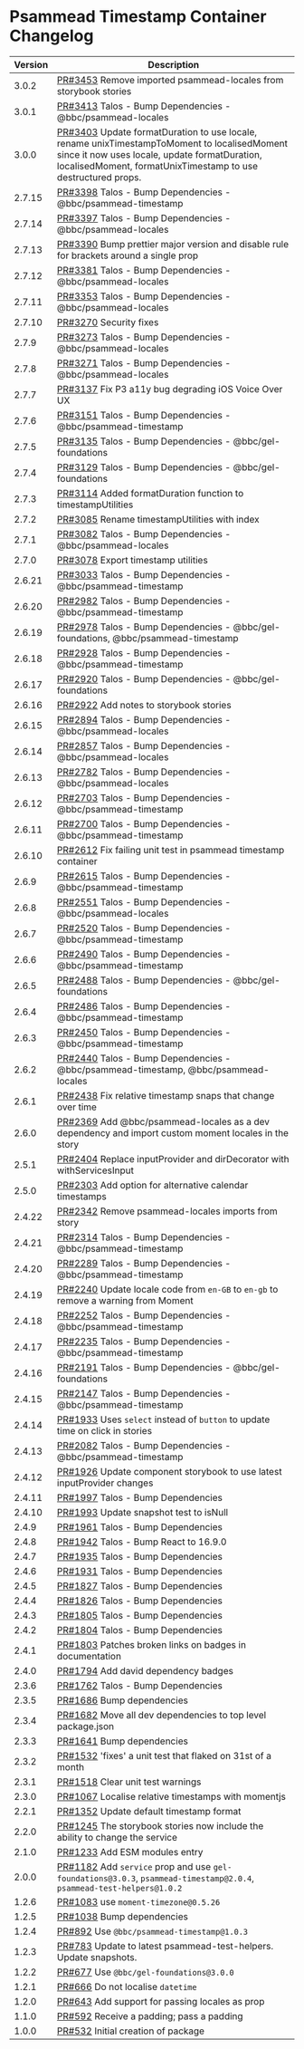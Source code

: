 # Psammead Timestamp Container Changelog

<!-- prettier-ignore -->
| Version | Description |
|---------|-------------|
| 3.0.2 | [PR#3453](https://github.com/bbc/psammead/pull/3453) Remove imported psammead-locales from storybook stories |
| 3.0.1 | [PR#3413](https://github.com/bbc/psammead/pull/3413) Talos - Bump Dependencies - @bbc/psammead-locales |
| 3.0.0 | [PR#3403](https://github.com/bbc/psammead/pull/3403) Update formatDuration to use locale, rename unixTimestampToMoment to localisedMoment since it now uses locale, update formatDuration, localisedMoment, formatUnixTimestamp to use destructured props. |
| 2.7.15 | [PR#3398](https://github.com/bbc/psammead/pull/3398) Talos - Bump Dependencies - @bbc/psammead-timestamp |
| 2.7.14 | [PR#3397](https://github.com/bbc/psammead/pull/3397) Talos - Bump Dependencies - @bbc/psammead-locales |
| 2.7.13 | [PR#3390](https://github.com/bbc/psammead/pull/3390) Bump prettier major version and disable rule for brackets around a single prop |
| 2.7.12 | [PR#3381](https://github.com/bbc/psammead/pull/3381) Talos - Bump Dependencies - @bbc/psammead-locales |
| 2.7.11 | [PR#3353](https://github.com/bbc/psammead/pull/3353) Talos - Bump Dependencies - @bbc/psammead-locales |
| 2.7.10 | [PR#3270](https://github.com/bbc/psammead/pull/3270) Security fixes |
| 2.7.9 | [PR#3273](https://github.com/bbc/psammead/pull/3273) Talos - Bump Dependencies - @bbc/psammead-locales |
| 2.7.8 | [PR#3271](https://github.com/bbc/psammead/pull/3271) Talos - Bump Dependencies - @bbc/psammead-locales |
| 2.7.7 | [PR#3137](https://github.com/bbc/psammead/pull/3137) Fix P3 a11y bug degrading iOS Voice Over UX |
| 2.7.6 | [PR#3151](https://github.com/bbc/psammead/pull/3151) Talos - Bump Dependencies - @bbc/psammead-timestamp |
| 2.7.5 | [PR#3135](https://github.com/bbc/psammead/pull/3135) Talos - Bump Dependencies - @bbc/gel-foundations |
| 2.7.4 | [PR#3129](https://github.com/bbc/psammead/pull/3129) Talos - Bump Dependencies - @bbc/gel-foundations |
| 2.7.3 | [PR#3114](https://github.com/bbc/psammead/pull/3114) Added formatDuration function to timestampUtilities |
| 2.7.2 | [PR#3085](https://github.com/bbc/psammead/pull/3085) Rename timestampUtilities with index |
| 2.7.1 | [PR#3082](https://github.com/bbc/psammead/pull/3082) Talos - Bump Dependencies - @bbc/psammead-locales |
| 2.7.0 | [PR#3078](https://github.com/bbc/psammead/pull/3078) Export timestamp utilities |
| 2.6.21 | [PR#3033](https://github.com/bbc/psammead/pull/3033) Talos - Bump Dependencies - @bbc/psammead-timestamp |
| 2.6.20 | [PR#2982](https://github.com/bbc/psammead/pull/2982) Talos - Bump Dependencies - @bbc/psammead-timestamp |
| 2.6.19 | [PR#2978](https://github.com/bbc/psammead/pull/2978) Talos - Bump Dependencies - @bbc/gel-foundations, @bbc/psammead-timestamp |
| 2.6.18 | [PR#2928](https://github.com/bbc/psammead/pull/2928) Talos - Bump Dependencies - @bbc/psammead-timestamp |
| 2.6.17 | [PR#2920](https://github.com/bbc/psammead/pull/2920) Talos - Bump Dependencies - @bbc/gel-foundations |
| 2.6.16 | [PR#2922](https://github.com/bbc/psammead/pull/2922) Add notes to storybook stories |
| 2.6.15 | [PR#2894](https://github.com/bbc/psammead/pull/2894) Talos - Bump Dependencies - @bbc/psammead-locales |
| 2.6.14 | [PR#2857](https://github.com/bbc/psammead/pull/2857) Talos - Bump Dependencies - @bbc/psammead-locales |
| 2.6.13 | [PR#2782](https://github.com/bbc/psammead/pull/2782) Talos - Bump Dependencies - @bbc/psammead-locales |
| 2.6.12 | [PR#2703](https://github.com/bbc/psammead/pull/2703) Talos - Bump Dependencies - @bbc/psammead-timestamp |
| 2.6.11 | [PR#2700](https://github.com/bbc/psammead/pull/2700) Talos - Bump Dependencies - @bbc/psammead-timestamp |
| 2.6.10 | [PR#2612](https://github.com/bbc/psammead/pull/2612) Fix failing unit test in psammead timestamp container |
| 2.6.9 | [PR#2615](https://github.com/bbc/psammead/pull/2615) Talos - Bump Dependencies - @bbc/psammead-timestamp |
| 2.6.8 | [PR#2551](https://github.com/bbc/psammead/pull/2551) Talos - Bump Dependencies - @bbc/psammead-locales |
| 2.6.7 | [PR#2520](https://github.com/bbc/psammead/pull/2520) Talos - Bump Dependencies - @bbc/psammead-timestamp |
| 2.6.6 | [PR#2490](https://github.com/bbc/psammead/pull/2490) Talos - Bump Dependencies - @bbc/psammead-timestamp |
| 2.6.5 | [PR#2488](https://github.com/bbc/psammead/pull/2488) Talos - Bump Dependencies - @bbc/gel-foundations |
| 2.6.4 | [PR#2486](https://github.com/bbc/psammead/pull/2486) Talos - Bump Dependencies - @bbc/psammead-timestamp |
| 2.6.3 | [PR#2450](https://github.com/bbc/psammead/pull/2450) Talos - Bump Dependencies - @bbc/psammead-timestamp |
| 2.6.2 | [PR#2440](https://github.com/bbc/psammead/pull/2440) Talos - Bump Dependencies - @bbc/psammead-timestamp, @bbc/psammead-locales |
| 2.6.1 | [PR#2438](https://github.com/bbc/psammead/pull/2438) Fix relative timestamp snaps that change over time |
| 2.6.0 | [PR#2369](https://github.com/bbc/psammead/pull/2369) Add @bbc/psammead-locales as a dev dependency and import custom moment locales in the story |
| 2.5.1 | [PR#2404](https://github.com/bbc/psammead/pull/2404) Replace inputProvider and dirDecorator with withServicesInput |
| 2.5.0 | [PR#2303](https://github.com/bbc/psammead/pull/2303) Add option for alternative calendar timestamps |
| 2.4.22 | [PR#2342](https://github.com/bbc/psammead/pull/2342) Remove psammead-locales imports from story |
| 2.4.21 | [PR#2314](https://github.com/bbc/psammead/pull/2314) Talos - Bump Dependencies - @bbc/psammead-timestamp |
| 2.4.20 | [PR#2289](https://github.com/bbc/psammead/pull/2289) Talos - Bump Dependencies - @bbc/psammead-timestamp |
| 2.4.19 | [PR#2240](https://github.com/bbc/psammead/pull/2240) Update locale code from `en-GB` to `en-gb` to remove a warning from Moment |
| 2.4.18 | [PR#2252](https://github.com/bbc/psammead/pull/2252) Talos - Bump Dependencies - @bbc/psammead-timestamp |
| 2.4.17 | [PR#2235](https://github.com/bbc/psammead/pull/2235) Talos - Bump Dependencies - @bbc/psammead-timestamp |
| 2.4.16 | [PR#2191](https://github.com/bbc/psammead/pull/2191) Talos - Bump Dependencies - @bbc/gel-foundations |
| 2.4.15 | [PR#2147](https://github.com/bbc/psammead/pull/2147) Talos - Bump Dependencies - @bbc/psammead-timestamp |
| 2.4.14 | [PR#1933](https://github.com/bbc/psammead/pull/1933) Uses `select` instead of `button` to update time on click in stories |
| 2.4.13 | [PR#2082](https://github.com/bbc/psammead/pull/2082) Talos - Bump Dependencies - @bbc/psammead-timestamp |
| 2.4.12 | [PR#1926](https://github.com/bbc/psammead/pull/1926) Update component storybook to use latest inputProvider changes |
| 2.4.11 | [PR#1997](https://github.com/bbc/psammead/pull/1997) Talos - Bump Dependencies |
| 2.4.10 | [PR#1993](https://github.com/bbc/psammead/pull/1993) Update snapshot test to isNull |
| 2.4.9 | [PR#1961](https://github.com/bbc/psammead/pull/1961) Talos - Bump Dependencies |
| 2.4.8 | [PR#1942](https://github.com/bbc/psammead/pull/1942) Talos - Bump React to 16.9.0 |
| 2.4.7 | [PR#1935](https://github.com/bbc/psammead/pull/1935) Talos - Bump Dependencies |
| 2.4.6 | [PR#1931](https://github.com/bbc/psammead/pull/1931) Talos - Bump Dependencies |
| 2.4.5 | [PR#1827](https://github.com/bbc/psammead/pull/1827) Talos - Bump Dependencies |
| 2.4.4 | [PR#1826](https://github.com/bbc/psammead/pull/1826) Talos - Bump Dependencies |
| 2.4.3 | [PR#1805](https://github.com/bbc/psammead/pull/1805) Talos - Bump Dependencies |
| 2.4.2 | [PR#1804](https://github.com/bbc/psammead/pull/1804) Talos - Bump Dependencies |
| 2.4.1 | [PR#1803](https://github.com/bbc/psammead/pull/1803/) Patches broken links on badges in documentation |
| 2.4.0 | [PR#1794](https://github.com/bbc/psammead/pull/1794) Add david dependency badges |
| 2.3.6 | [PR#1762](https://github.com/bbc/psammead/pull/1762) Talos - Bump Dependencies |
| 2.3.5 | [PR#1686](https://github.com/bbc/psammead/pull/1686) Bump dependencies |
| 2.3.4 | [PR#1682](https://github.com/bbc/psammead/pull/1682) Move all dev dependencies to top level package.json |
| 2.3.3 | [PR#1641](https://github.com/bbc/psammead/pull/1641) Bump dependencies |
| 2.3.2 | [PR#1532](https://github.com/bbc/psammead/pull/1532) 'fixes' a unit test that flaked on 31st of a month |
| 2.3.1 | [PR#1518](https://github.com/bbc/psammead/pull/1518) Clear unit test warnings |
| 2.3.0 | [PR#1067](https://github.com/bbc/psammead/pull/1067) Localise relative timestamps with momentjs |
| 2.2.1 | [PR#1352](https://github.com/bbc/psammead/pull/1352) Update default timestamp format |
| 2.2.0   | [PR#1245](https://github.com/bbc/psammead/pull/1245) The storybook stories now include the ability to change the service |
| 2.1.0 | [PR#1233](https://github.com/bbc/psammead/pull/1233) Add ESM modules entry |
| 2.0.0   | [PR#1182](https://github.com/bbc/psammead/pull/1182) Add `service` prop and use `gel-foundations@3.0.3`, `psammead-timestamp@2.0.4`, `psammead-test-helpers@1.0.2` |
| 1.2.6   | [PR#1083](https://github.com/bbc/psammead/pull/1083) use `moment-timezone@0.5.26` |
| 1.2.5   | [PR#1038](https://github.com/bbc/psammead/pull/1038) Bump dependencies |
| 1.2.4 | [PR#892](https://github.com/bbc/psammead/pull/892) Use `@bbc/psammead-timestamp@1.0.3` |
| 1.2.3 | [PR#783](https://github.com/bbc/psammead/pull/783) Update to latest psammead-test-helpers. Update snapshots. |
| 1.2.2 | [PR#677](https://github.com/bbc/psammead/pull/677) Use `@bbc/gel-foundations@3.0.0` |
| 1.2.1 | [PR#666](https://github.com/bbc/psammead/pull/666) Do not localise `datetime` |
| 1.2.0 | [PR#643](https://github.com/bbc/psammead/pull/643) Add support for passing locales as prop |
| 1.1.0 | [PR#592](https://github.com/bbc/psammead/pull/592) Receive a padding; pass a padding |
| 1.0.0 | [PR#532](https://github.com/bbc/psammead/pull/532) Initial creation of package |

